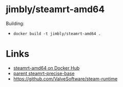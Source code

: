 jimbly/steamrt-amd64
===========================

Building:
* `docker build -t jimbly/steamrt-amd64 .`

Links
=====
* [steamrt-amd64 on Docker Hub](https://hub.docker.com/r/jimbly/steamrt-amd64/)
* [parent steamrt-precise-base](https://github.com/Jimbly/steam-runtime-docker/tree/master/steamrt-precise-base)
* https://github.com/ValveSoftware/steam-runtime
